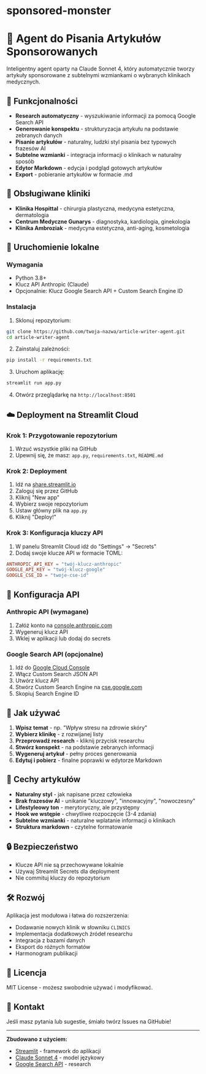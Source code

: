 # sponsored-monster
# 📝 Agent do Pisania Artykułów Sponsorowanych

Inteligentny agent oparty na Claude Sonnet 4, który automatycznie tworzy artykuły sponsorowane z subtelnymi wzmiankami o wybranych klinikach medycznych.

## 🌟 Funkcjonalności

- **Research automatyczny** - wyszukiwanie informacji za pomocą Google Search API
- **Generowanie konspektu** - strukturyzacja artykułu na podstawie zebranych danych
- **Pisanie artykułów** - naturalny, ludzki styl pisania bez typowych frazesów AI
- **Subtelne wzmianki** - integracja informacji o klinikach w naturalny sposób
- **Edytor Markdown** - edycja i podgląd gotowych artykułów
- **Export** - pobieranie artykułów w formacie .md

## 🏥 Obsługiwane kliniki

- **Klinika Hospittal** - chirurgia plastyczna, medycyna estetyczna, dermatologia
- **Centrum Medyczne Gunarys** - diagnostyka, kardiologia, ginekologia  
- **Klinika Ambroziak** - medycyna estetyczna, anti-aging, kosmetologia

## 🚀 Uruchomienie lokalne

### Wymagania
- Python 3.8+
- Klucz API Anthropic (Claude)
- Opcjonalnie: Klucz Google Search API + Custom Search Engine ID

### Instalacja

1. Sklonuj repozytorium:
```bash
git clone https://github.com/twoja-nazwa/article-writer-agent.git
cd article-writer-agent
```

2. Zainstaluj zależności:
```bash
pip install -r requirements.txt
```

3. Uruchom aplikację:
```bash
streamlit run app.py
```

4. Otwórz przeglądarkę na `http://localhost:8501`

## ☁️ Deployment na Streamlit Cloud

### Krok 1: Przygotowanie repozytorium
1. Wrzuć wszystkie pliki na GitHub
2. Upewnij się, że masz: `app.py`, `requirements.txt`, `README.md`

### Krok 2: Deployment
1. Idź na [share.streamlit.io](https://share.streamlit.io)
2. Zaloguj się przez GitHub
3. Kliknij "New app"
4. Wybierz swoje repozytorium
5. Ustaw główny plik na `app.py`
6. Kliknij "Deploy!"

### Krok 3: Konfiguracja kluczy API
1. W panelu Streamlit Cloud idź do "Settings" → "Secrets"
2. Dodaj swoje klucze API w formacie TOML:

```toml
ANTHROPIC_API_KEY = "twój-klucz-anthropic"
GOOGLE_API_KEY = "twój-klucz-google"
GOOGLE_CSE_ID = "twoje-cse-id"
```

## 🔧 Konfiguracja API

### Anthropic API (wymagane)
1. Załóż konto na [console.anthropic.com](https://console.anthropic.com)
2. Wygeneruj klucz API
3. Wklej w aplikacji lub dodaj do secrets

### Google Search API (opcjonalne)
1. Idź do [Google Cloud Console](https://console.cloud.google.com)
2. Włącz Custom Search JSON API
3. Utwórz klucz API
4. Stwórz Custom Search Engine na [cse.google.com](https://cse.google.com)
5. Skopiuj Search Engine ID

## 📖 Jak używać

1. **Wpisz temat** - np. "Wpływ stresu na zdrowie skóry"
2. **Wybierz klinikę** - z rozwijanej listy
3. **Przeprowadź research** - kliknij przycisk researchu
4. **Stwórz konspekt** - na podstawie zebranych informacji
5. **Wygeneruj artykuł** - pełny proces generowania
6. **Edytuj i pobierz** - finalne poprawki w edytorze Markdown

## 🎯 Cechy artykułów

- **Naturalny styl** - jak napisane przez człowieka
- **Brak frazesów AI** - unikanie "kluczowy", "innowacyjny", "nowoczesny"
- **Lifestyleowy ton** - merytoryczny, ale przystępny
- **Hook we wstępie** - chwytliwe rozpoczęcie (3-4 zdania)
- **Subtelne wzmianki** - naturalne wplatanie informacji o klinikach
- **Struktura markdown** - czytelne formatowanie

## 🔒 Bezpieczeństwo

- Klucze API nie są przechowywane lokalnie
- Używaj Streamlit Secrets dla deployment
- Nie commituj kluczy do repozytorium

## 🛠️ Rozwój

Aplikacja jest modułowa i łatwa do rozszerzenia:

- Dodawanie nowych klinik w słowniku `CLINICS`
- Implementacja dodatkowych źródeł researchu
- Integracja z bazami danych
- Eksport do różnych formatów
- Harmonogram publikacji

## 📝 Licencja

MIT License - możesz swobodnie używać i modyfikować.

## 🤝 Kontakt

Jeśli masz pytania lub sugestie, śmiało twórz Issues na GitHubie!

---

**Zbudowano z użyciem:**
- [Streamlit](https://streamlit.io/) - framework do aplikacji
- [Claude Sonnet 4](https://www.anthropic.com/) - model językowy  
- [Google Search API](https://developers.google.com/custom-search/) - research
